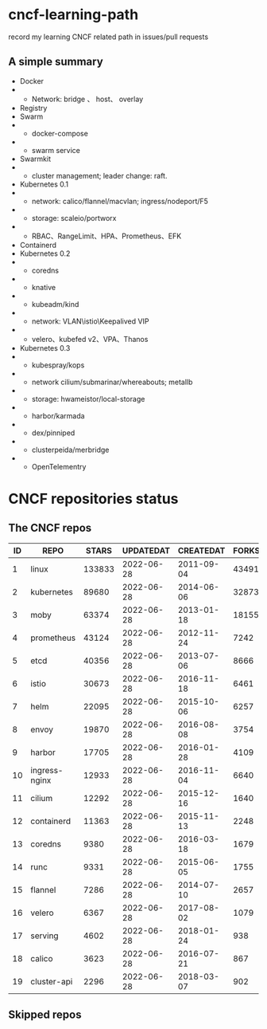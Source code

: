 # cncf-learning-path
record my learning CNCF related path in issues/pull requests

## A simple summary
- Docker
- - Network: bridge 、 host、 overlay
- Registry
- Swarm
- - docker-compose
- - swarm service
- Swarmkit
- - cluster management; leader change: raft.
- Kubernetes 0.1
- - network: calico/flannel/macvlan; ingress/nodeport/F5
- - storage: scaleio/portworx
- - RBAC、RangeLimit、HPA、Prometheus、EFK
- Containerd
- Kubernetes 0.2
- - coredns
- - knative
- - kubeadm/kind
- - network: VLAN\istio\Keepalived VIP
- - velero、kubefed v2、VPA、Thanos
- Kubernetes 0.3
- - kubespray/kops
- - network cilium/submarinar/whereabouts; metallb
- - storage: hwameistor/local-storage
- - harbor/karmada
- - dex/pinniped
- - clusterpeida/merbridge
- - OpenTelementry

# CNCF repositories status
<!--START_SECTION:github_repos-->
## The CNCF repos
| ID |     REPO      | STARS  | UPDATEDAT  | CREATEDAT  | FORKSCOUNT |
|----|---------------|--------|------------|------------|------------|
|  1 | linux         | 133833 | 2022-06-28 | 2011-09-04 |      43491 |
|  2 | kubernetes    |  89680 | 2022-06-28 | 2014-06-06 |      32873 |
|  3 | moby          |  63374 | 2022-06-28 | 2013-01-18 |      18155 |
|  4 | prometheus    |  43124 | 2022-06-28 | 2012-11-24 |       7242 |
|  5 | etcd          |  40356 | 2022-06-28 | 2013-07-06 |       8666 |
|  6 | istio         |  30673 | 2022-06-28 | 2016-11-18 |       6461 |
|  7 | helm          |  22095 | 2022-06-28 | 2015-10-06 |       6257 |
|  8 | envoy         |  19870 | 2022-06-28 | 2016-08-08 |       3754 |
|  9 | harbor        |  17705 | 2022-06-28 | 2016-01-28 |       4109 |
| 10 | ingress-nginx |  12933 | 2022-06-28 | 2016-11-04 |       6640 |
| 11 | cilium        |  12292 | 2022-06-28 | 2015-12-16 |       1640 |
| 12 | containerd    |  11363 | 2022-06-28 | 2015-11-13 |       2248 |
| 13 | coredns       |   9380 | 2022-06-28 | 2016-03-18 |       1679 |
| 14 | runc          |   9331 | 2022-06-28 | 2015-06-05 |       1755 |
| 15 | flannel       |   7286 | 2022-06-28 | 2014-07-10 |       2657 |
| 16 | velero        |   6367 | 2022-06-28 | 2017-08-02 |       1079 |
| 17 | serving       |   4602 | 2022-06-28 | 2018-01-24 |        938 |
| 18 | calico        |   3623 | 2022-06-28 | 2016-07-21 |        867 |
| 19 | cluster-api   |   2296 | 2022-06-28 | 2018-03-07 |        902 |



## Skipped repos
<!--END_SECTION:github_repos-->
